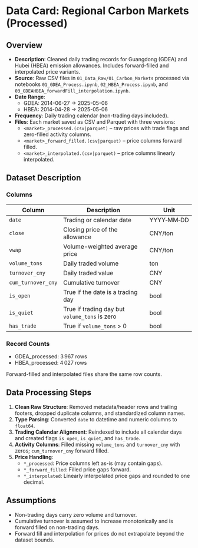 # Data Card: Regional Carbon Markets (Processed)

## Overview

- **Description**: Cleaned daily trading records for Guangdong (GDEA) and Hubei (HBEA) emission allowances. Includes forward-filled and interpolated price variants.
- **Source**: Raw CSV files in `01_Data_Raw/01_Carbon_Markets` processed via notebooks `01_GDEA_Process.ipynb`, `02_HBEA_Process.ipynb`, and `03_GDEAHBEA_forwardFill_interpolation.ipynb`.
- **Date Range**:
  - GDEA: 2014-06-27 → 2025-05-06
  - HBEA: 2014-04-28 → 2025-05-06
- **Frequency**: Daily trading calendar (non-trading days included).
- **Files**: Each market saved as CSV and Parquet with three versions:
  - `<market>_processed.(csv|parquet)` – raw prices with trade flags and zero-filled activity columns.
  - `<market>_forward_filled.(csv|parquet)` – price columns forward filled.
  - `<market>_interpolated.(csv|parquet)` – price columns linearly interpolated.

## Dataset Description

### Columns

| Column             | Description                                   | Unit       |
| ------------------ | --------------------------------------------- | ---------- |
| `date`             | Trading or calendar date                      | YYYY‑MM‑DD |
| `close`            | Closing price of the allowance                | CNY/ton    |
| `vwap`             | Volume-weighted average price                 | CNY/ton    |
| `volume_tons`      | Daily traded volume                           | ton        |
| `turnover_cny`     | Daily traded value                            | CNY        |
| `cum_turnover_cny` | Cumulative turnover                           | CNY        |
| `is_open`          | True if the date is a trading day             | bool       |
| `is_quiet`         | True if trading day but `volume_tons` is zero | bool       |
| `has_trade`        | True if `volume_tons` > 0                     | bool       |
### Record Counts

- GDEA_processed: 3 967 rows
- HBEA_processed: 4 027 rows

Forward-filled and interpolated files share the same row counts.

## Data Processing Steps

1. **Clean Raw Structure**: Removed metadata/header rows and trailing footers, dropped duplicate columns, and standardized column names.
2. **Type Parsing**: Converted `date` to datetime and numeric columns to `float64`.
3. **Trading Calendar Alignment**: Reindexed to include all calendar days and created flags `is_open`, `is_quiet`, and `has_trade`.
4. **Activity Columns**: Filled missing `volume_tons` and `turnover_cny` with zeros; `cum_turnover_cny` forward filled.
5. **Price Handling**:
   - `*_processed`: Price columns left as-is (may contain gaps).
   - `*_forward_filled`: Filled price gaps forward.
   - `*_interpolated`: Linearly interpolated price gaps and rounded to one decimal.

## Assumptions

- Non-trading days carry zero volume and turnover.
- Cumulative turnover is assumed to increase monotonically and is forward filled on non-trading days.
- Forward fill and interpolation for prices do not extrapolate beyond the dataset bounds.
